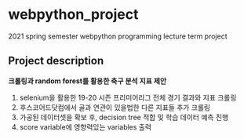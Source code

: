 # webpython_project
2021 spring semester webpython programming lecture term project

## Project description
**크롤링과 random forest를 활용한 축구 분석 지표 제안**
1. selenium을 활용한 19-20 시즌 프리미어리그 전체 경기 결과와 지표 크롤링
2. 후스코어드닷컴에서 골과 연관이 있을법한 다른 지표들 추가 크롤링
3. 가공된 데이터셋을 확보 후, decision tree 적합 및 학습 데이터 예측 진행
4. score variable에 영향력있는 variables 출력
